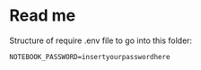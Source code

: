 # Read me 

Structure of require .env file to go into this folder: 

```
NOTEBOOK_PASSWORD=insertyourpasswordhere
```